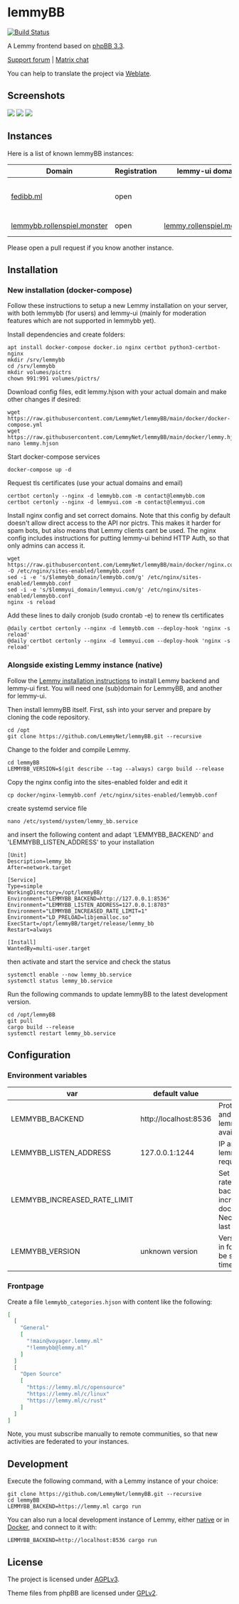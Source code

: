 # lemmyBB

[![Build Status](https://cloud.drone.io/api/badges/LemmyNet/lemmyBB/status.svg)](https://cloud.drone.io/LemmyNet/lemmyBB)

A Lemmy frontend based on [phpBB 3.3](https://www.phpbb.com/).

[Support forum](https://fedibb.ml/viewforum?f=3) | [Matrix chat](https://matrix.to/#/#lemmybb:matrix.org)

You can help to translate the project via [Weblate](https://weblate.join-lemmy.org/projects/lemmy/lemmybb/).

## Screenshots

![](./screenshots/lemmybb_1.png)
![](./screenshots/lemmybb_2.png)
![](./screenshots/lemmybb_3.png)

## Instances

Here is a list of known lemmyBB instances:

| Domain                                                             | Registration | lemmy-ui domain                                                | Notes                   |
|--------------------------------------------------------------------|--------------|----------------------------------------------------------------|-------------------------|
| [fedibb.ml](https://fedibb.ml/)                      | open         | | Flagship instance for lemmyBB |
| [lemmybb.rollenspiel.monster](https://lemmybb.rollenspiel.monster) | open         | [lemmy.rollenspiel.monster](https://lemmy.rollenspiel.monster) | topic role play         |

Please open a pull request if you know another instance.

## Installation

### New installation (docker-compose)

Follow these instructions to setup a new Lemmy installation on your server, with both lemmybb (for users) and lemmy-ui (mainly for moderation features which are not supported in lemmybb yet). 

Install dependencies and create folders:
```
apt install docker-compose docker.io nginx certbot python3-certbot-nginx
mkdir /srv/lemmybb
cd /srv/lemmybb
mkdir volumes/pictrs
chown 991:991 volumes/pictrs/
```

Download config files, edit lemmy.hjson with your actual domain and make other changes if desired:
```
wget https://raw.githubusercontent.com/LemmyNet/lemmyBB/main/docker/docker-compose.yml
wget https://raw.githubusercontent.com/LemmyNet/lemmyBB/main/docker/lemmy.hjson
nano lemmy.hjson 
```

Start docker-compose services 
```
docker-compose up -d
```

Request tls certificates (use your actual domains and email)
```
certbot certonly --nginx -d lemmybb.com -m contact@lemmybb.com
certbot certonly --nginx -d lemmyui.com -m contact@lemmyui.com
```

Install nginx config and set correct domains. Note that this config by default doesn't allow direct access to the API nor pictrs. This makes it harder for spam bots, but also means that Lemmy clients cant be used. The nginx config includes instructions for putting lemmy-ui behind HTTP Auth, so that only admins can access it.
```
wget https://raw.githubusercontent.com/LemmyNet/lemmyBB/main/docker/nginx.conf -O /etc/nginx/sites-enabled/lemmybb.conf
sed -i -e 's/$lemmybb_domain/lemmybb.com/g' /etc/nginx/sites-enabled/lemmybb.conf
sed -i -e 's/$lemmyui_domain/lemmyui.com/g' /etc/nginx/sites-enabled/lemmybb.conf
nginx -s reload
```

Add these lines to daily cronjob (sudo crontab -e) to renew tls certificates
```
@daily certbot certonly --nginx -d lemmybb.com --deploy-hook 'nginx -s reload'
@daily certbot certonly --nginx -d lemmyui.com --deploy-hook 'nginx -s reload'
```

### Alongside existing Lemmy instance (native)

Follow the [Lemmy installation instructions](https://join-lemmy.org/docs/en/administration/administration.html) to install Lemmy backend and lemmy-ui first. You will need one (sub)domain for LemmyBB, and another for lemmy-ui.

Then install lemmyBB itself. First, ssh into your server and prepare by cloning the code repository.
```
cd /opt
git clone https://github.com/LemmyNet/lemmyBB.git --recursive
```

Change to the folder and compile Lemmy.
```
cd lemmyBB
LEMMYBB_VERSION=$(git describe --tag --always) cargo build --release
```

Copy the nginx config into the sites-enabled folder and edit it
```
cp docker/nginx-lemmybb.conf /etc/nginx/sites-enabled/lemmybb.conf
```

create systemd service file
```
nano /etc/systemd/system/lemmy_bb.service
```

and insert the following content and adapt 'LEMMYBB_BACKEND' and 'LEMMYBB_LISTEN_ADDRESS' to your installation
```
[Unit]
Description=lemmy_bb
After=network.target

[Service]
Type=simple
WorkingDirectory=/opt/lemmyBB/
Environment="LEMMYBB_BACKEND=http://127.0.0.1:8536"
Environment="LEMMYBB_LISTEN_ADDRESS=127.0.0.1:8703"
Environment="LEMMYBB_INCREASED_RATE_LIMIT=1"
Environment="LD_PRELOAD=libjemalloc.so"
ExecStart=/opt/lemmyBB/target/release/lemmy_bb
Restart=always

[Install]
WantedBy=multi-user.target
```

then activate and start the service and check the status
```
systemctl enable --now lemmy_bb.service
systemctl status lemmy_bb.service
```

Run the following commands to update lemmyBB to the latest development version.
```
cd /opt/lemmyBB
git pull
cargo build --release
systemctl restart lemmy_bb.service
```

## Configuration

### Environment variables

| var                          | default value         | description                                                                                                                |
|------------------------------|-----------------------|----------------------------------------------------------------------------------------------------------------------------|
| LEMMYBB_BACKEND              | http://localhost:8536 | Protocol, hostname and port where lemmy backend is available                                                               |
| LEMMYBB_LISTEN_ADDRESS       | 127.0.0.1:1244        | IP and port where lemmyBB listens for requests                                                                             |
| LEMMYBB_INCREASED_RATE_LIMIT |                       | Set this variable if rate limits of Lemmy backend are increased as in docker/lemmy.hjson. Necessary to render last replies |
| LEMMYBB_VERSION              | unknown version       | Version to be shown in footer. Needs to be set at compile time                                                             |

### Frontpage

Create a file `lemmybb_categories.hjson` with content like the following:
```json
[
  [
    "General"
    [
      "!main@voyager.lemmy.ml"
      "!lemmybb@lemmy.ml"
    ]
  ]
  [
    "Open Source"
    [
      "https://lemmy.ml/c/opensource"
      "https://lemmy.ml/c/linux"
      "https://lemmy.ml/c/rust"
    ]
  ]
]
```
Note, you must subscribe manually to remote communities, so that new activities are federated to your instances.

## Development

Execute the following command, with a Lemmy instance of your choice:
```
git clone https://github.com/LemmyNet/lemmyBB.git --recursive
cd lemmyBB
LEMMYBB_BACKEND=https://lemmy.ml cargo run
```

You can also run a local development instance of Lemmy, either [native](https://join-lemmy.org/docs/en/contributing/local_development.html) or in [Docker](https://join-lemmy.org/docs/en/contributing/docker_development.html), and connect to it with:

```
LEMMYBB_BACKEND=http://localhost:8536 cargo run
```

## License

The project is licensed under [AGPLv3](LICENSE).

Theme files from phpBB are licensed under [GPLv2](https://www.phpbb.com/downloads/license).
